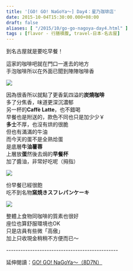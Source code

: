 ```yaml
---
title: '[GO! GO! NaGoYa～] Day4：星乃珈琲店'
date: 2015-10-04T15:30:00.000+08:00
draft: false
aliases: [ "/2015/10/go-go-nagoya-day4.html" ]
tags : [flavor - 行膳積腹, travel-日本-名古屋]
---
```


到名古屋就是要吃早餐！  
  
這家的咖啡吧就在門口一進去的地方  
手泡咖啡所以在外面已聞到陣陣咖啡香  

![](/images/nagoya4a.jpg)

因為很香所以就點了更香氣四溢的**炭燒咖啡**  
多了分焦香，味道更深沉濃郁  
另一杯的**Caffè Latte**，也不錯喝  
早餐也是附送的，款色不同也只是加少少￥  
**多士**不厚，也沒有烘的很脆  
但也有滿滿的牛油  
而今天的蛋不是全熟烚蛋  
是底層**牛油薯蓉**  
上層放**蛋**然後去焗的**早餐杯**  
加了醬油，非常好吃呢（拇指）  

![](/images/nagoya4a1.jpg)

份早餐已經很飽  
吃不到名物**窯焼きスフレパンケーキ**  

![](/images/nagoya4a2.jpg)

整體上食物同咖啡的質素也很好  
座位也算舒服環境也OK  
只是店員有些微「高傲」  
加上只收現金稍稍不方便而已～  
  
\-----------------------------------------------  
  
延伸閱讀：[GO! GO! NaGoYa～（8D7N）](https://hidie.net/nagoya8d7n/)
